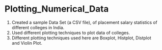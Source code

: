 # Plotting_Numerical_Data
1. Created a sample Data Set (a CSV file), of placement salary statistics of different colleges in India.
2. Used different plotting techniques to plot data of colleges.
3. Different plotting techniques used here are Boxplot, Histplot, Distplot and Violin Plot.
